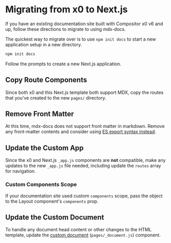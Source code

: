 
# Migrating from x0 to Next.js

If you have an existing documentation site built with Compositor x0 v6 and up, follow these directions to migrate to using mdx-docs.

The quickest way to migrate over is to use `npm init docs` to start a new application setup in a new directory.

```sh
npm init docs
```

Follow the prompts to create a new Next.js application.

## Copy Route Components

Since both x0 and this Next.js template both support MDX, copy the routes that you've created to the new `pages/` directory.

## Remove Front Matter

At this time, mdx-docs does not support front matter in markdown.
Remove any front-matter contents and consider using [ES export syntax instead](https://mdxjs.com/syntax#exports).

## Update the Custom App

Since the x0 and Next.js `_app.js` components are **not** compatible,
make any updates to the new `_app.js` file needed,
including update the `routes` array for navigation.

### Custom Components Scope

If your documentation site used custom `components` scope,
pass the object to the Layout component's `components` prop.

## Update the Custom Document

To handle any document head content or other changes to the HTML template,
update the [custom document](https://github.com/zeit/next.js/#custom-document) (`pages/_document.js`) component.


